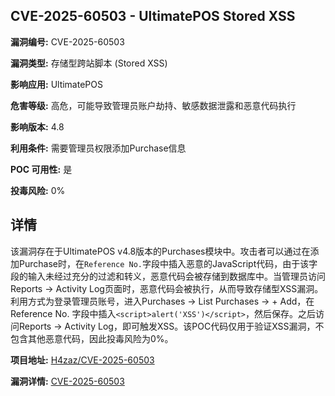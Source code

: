 ## CVE-2025-60503 - UltimatePOS Stored XSS

**漏洞编号:** CVE-2025-60503

**漏洞类型:** 存储型跨站脚本 (Stored XSS)

**影响应用:** UltimatePOS

**危害等级:** 高危，可能导致管理员账户劫持、敏感数据泄露和恶意代码执行

**影响版本:** 4.8

**利用条件:** 需要管理员权限添加Purchase信息

**POC 可用性:** 是

**投毒风险:** 0%

## 详情

该漏洞存在于UltimatePOS v4.8版本的Purchases模块中。攻击者可以通过在添加Purchase时，在`Reference No.`字段中插入恶意的JavaScript代码，由于该字段的输入未经过充分的过滤和转义，恶意代码会被存储到数据库中。当管理员访问Reports -> Activity Log页面时，恶意代码会被执行，从而导致存储型XSS漏洞。利用方式为登录管理员账号，进入Purchases -> List Purchases -> + Add，在Reference No. 字段中插入`<script>alert('XSS')</script>`，然后保存。之后访问Reports -> Activity Log，即可触发XSS。该POC代码仅用于验证XSS漏洞，不包含其他恶意代码，因此投毒风险为0%。

**项目地址:** [H4zaz/CVE-2025-60503](https://github.com/H4zaz/CVE-2025-60503)

**漏洞详情:** [CVE-2025-60503](https://nvd.nist.gov/vuln/detail/CVE-2025-60503)